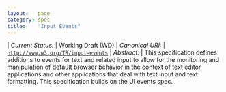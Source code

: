 ```yaml
---
layout:   page
category: spec
title:    "Input Events"
---
```


| *Current Status:* | Working Draft (WD)
| *Canonical URI:* | [`http://www.w3.org/TR/input-events`](http://www.w3.org/TR/input-events)
| *Abstract:* | This specification defines additions to events for text and related input to allow for the monitoring and manipulation of default browser behavior in the context of text editor applications and other applications that deal with text input and text formatting. This specification builds on the UI events spec.